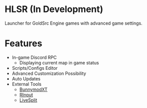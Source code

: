 # HLSR (In Development)
Launcher for GoldSrc Engine games with advanced game settings.
# Features
+ In-game Discord RPC
	 + Displaying current map in game status
+ Scripts/Configs Editor
+ Advanced Customization Possibility
+ Auto Updates
+ External Tools
	 - [BunnymodXT](https://github.com/YaLTeR/BunnymodXT)
	 - [RInput](https://fearless-assassins.com/files/file/1656-rinput/)
	 - [LiveSplit](https://livesplit.org/)
